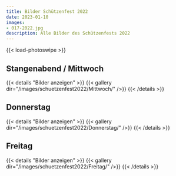 ```yaml
---
title: Bilder Schützenfest 2022
date: 2023-01-10
images: 
- 017-2022.jpg
description: Alle Bilder des Schützenfests 2022
---
```


{{< load-photoswipe >}}

## Stangenabend / Mittwoch
{{< details "Bilder anzeigen" >}}
{{< gallery dir="/images/schuetzenfest2022/Mittwoch/" />}}
{{< /details >}}

## Donnerstag
{{< details "Bilder anzeigen" >}}
{{< gallery dir="/images/schuetzenfest2022/Donnerstag/" />}}
{{< /details >}}

## Freitag
{{< details "Bilder anzeigen" >}}
{{< gallery dir="/images/schuetzenfest2022/Freitag/" />}}
{{< /details >}}
